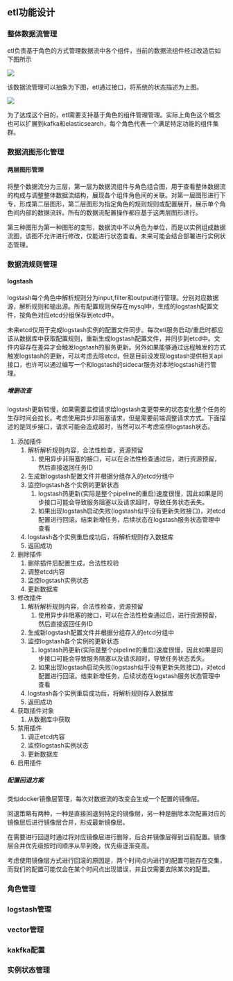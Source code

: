## etl功能设计

### 整体数据流管理

etl负责基于角色的方式管理数据流中各个组件，当前的数据流组件经过改造后如下图所示

![](D:\study\search\megaminx\images\etl.png)

该数据流管理可以抽象为下图，etl通过接口，将系统的状态描述为上图。

![](D:\study\search\megaminx\images\etl管理.jpg)

为了达成这个目的，etl需要支持基于角色的组件管理管理。实际上角色这个概念也可以扩展到kafka和elasticsearch，每个角色代表一个满足特定功能的组件集群。

### 数据流图形化管理

#### 两层图形管理

将整个数据流分为三层，第一层为数据流组件与角色组合图，用于查看整体数据流的构成与调整整体数据流结构，展现各个组件角色间的关联。对第一层图形进行下专，形成第二层图形，第二层图形为指定角色的规则规则或配置展开，展示单个角色间内部的数据流转。所有的数据流配置操作都应基于这两层图形进行。

第三种图形为第一种图形的变形，数据流中不以角色为单位，而是以实例组成数据流图，该图不允许进行修改，仅能进行状态查看。未来可能会结合部署进行实例状态管理。

### 数据流规则管理

#### logstash

logstash每个角色中解析规则分为input,filter和output进行管理。分别对应数据源，解析规则和输出源。所有配置规则保存在mysql中，生成的logstash配置文件，按角色对应etcd分组保存到etcd中。

未来etcd仅用于完成logstash实例的配置文件同步。每次etl服务启动/重启时都应该从数据库中获取配置规则，重新生成logstash配置文件，并同步到etcd中。文件内容存在差异才会触发logstash的服务更新。另外如果能够通过远程触发的方式触发logstash的更新，可以考虑去除etcd，但是目前没发现logstash提供相关api接口，也许可以通过编写一个和logstash的sidecar服务对本地logstash进行管理。

##### 增删改查

logstash更新较慢，如果需要监控请求给logstash变更带来的状态变化整个任务的生存时间会拉长。考虑使用异步非阻塞请求，但是需要前端调整请求方式。下面描述的是同步接口，请求可能会造成超时，当然可以不考虑监控logstash状态。

1. 添加插件
   1. 解析解析规则内容，合法性检查，资源预留
      1. 使用异步非阻塞的接口，可以在合法性检查通过后，进行资源预留，然后直接返回任务ID
   2. 生成新logstash配置文件并根据分组存入的etcd分组中
   3. 监控logstash各个实例的更新状态
      1. logstash热更新(实际是整个pipeline的重启)速度很慢，因此如果是同步接口可能会导致服务阻塞以及请求超时，导致任务状态丢失。
      2. 如果出现logstash启动失败(logstash似乎没有更新失败接口)，对etcd配置进行回滚。结束新增任务，后续状态在logstash服务状态管理中查看
   4. logstash各个实例重启成功后，将解析规则存入数据库
   5. 返回成功
2. 删除插件
   1. 删除插件后配置生成，合法性校验
   2. 调整etcd内容
   3. 监控logstash实例状态
   4. 更新数据库
3. 修改插件
   1. 解析解析规则内容，合法性检查，资源预留
      1. 使用异步非阻塞的接口，可以在合法性检查通过后，进行资源预留，然后直接返回任务ID
   2. 生成新logstash配置文件并根据分组存入的etcd分组中
   3. 监控logstash各个实例的更新状态
      1. logstash热更新(实际是整个pipeline的重启)速度很慢，因此如果是同步接口可能会导致服务阻塞以及请求超时，导致任务状态丢失。
      2. 如果出现logstash启动失败(logstash似乎没有更新失败接口)，对etcd配置进行回滚。结束新增任务，后续状态在logstash服务状态管理中查看
   4. logstash各个实例重启成功后，将解析规则存入数据库
   5. 返回成功
4. 获取插件对象
   1. 从数据库中获取
5. 禁用插件
   1. 调正etcd内容
   2. 监控logstash实例状态
   3. 更新数据库
6. 启用插件

##### 配置回退方案

类似docker镜像层管理，每次对数据流的改变会生成一个配置的镜像层。

回退策略有两种，一种是直接回退到特定的镜像层，另一种是删除本次配置对应的镜像层后进行镜像层合并，形成最新镜像层。

在需要进行回退时通过将对应镜像层进行删除，后合并镜像层得到当前配置。镜像层合并优先级按时间顺序从早到晚，优先级逐渐变高。

考虑使用镜像层方式进行回滚的原因是，两个时间点内进行的配置可能存在交集，而我们的配置可能仅会在某个时间点出现错误，并且仅需要去除某次的配置。



### 角色管理

### logstash管理

### vector管理

### kakfka配置

### 实例状态管理

